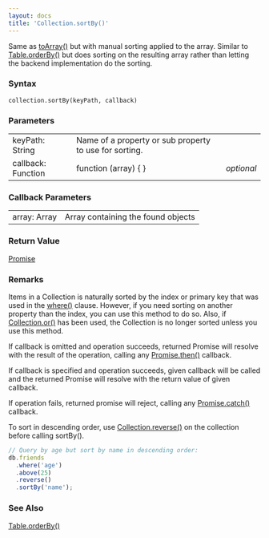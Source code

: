 ```yaml
---
layout: docs
title: 'Collection.sortBy()'
---
```

Same as [toArray()](Collection.toArray()) but with manual sorting applied to the array. Similar to [Table.orderBy()](Table.orderBy()) but does sorting on the resulting array rather than letting the backend implementation do the sorting.

### Syntax

    collection.sortBy(keyPath, callback)

### Parameters
<table>
<tr><td>keyPath: String</td><td>Name of a property or sub property to use for sorting.</td></tr>
<tr><td>callback: Function</td><td>function (array) { }</td><td><i>optional</i></td></tr>
</table>

### Callback Parameters
<table>
<tr><td>array: Array</td><td>Array containing the found objects</td></tr>
</table>

### Return Value

[Promise](Promise)

### Remarks

Items in a Collection is naturally sorted by the index or primary key that was used in the [where()](Table.where()) clause. However, if you need sorting on another property than the index, you can use this method to do so. Also, if [Collection.or()](Collection.or()) has been used, the Collection is no longer sorted unless you use this method.

If callback is omitted and operation succeeds, returned Promise will resolve with the result of the operation, calling any [Promise.then()](Promise.then()) callback.

If callback is specified and operation succeeds, given callback will be called and the returned Promise will resolve with the return value of given callback.

If operation fails, returned promise will reject, calling any [Promise.catch()](Promise.catch()) callback.

To sort in descending order, use [Collection.reverse()](Collection.reverse()) on the collection before calling sortBy().

```javascript
// Query by age but sort by name in descending order:
db.friends
  .where('age')
  .above(25)
  .reverse() 
  .sortBy('name');
```

### See Also

[Table.orderBy()](Table.orderBy())
